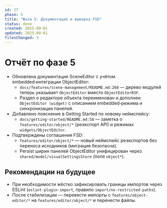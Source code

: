 ```yaml
---
id: 27
phase: 5
title: "Фаза 5: Документация и выверка FSD"
status: done
created: 2025-09-01
updated: 2025-09-01
filesChanged: 3
---
```


# Отчёт по фазе 5

- Обновлена документация SceneEditor с учётом embedded‑интеграции ObjectEditor:
  - `docs/features/scene-management/README.md:268` — дерево модулей теперь указывает `ObjectEditor` вместо `ObjectEditorR3F`.
  - Раздел о редакторе объекта переименован и дополнен: `ObjectEditor (widget)` с описанием embedded‑режима и синхронизации панелей.
- Добавлено пояснение в Getting Started по новому неймспейсу:
  - `docs/getting-started/README.md:58` — заметка о `features/editor/object/*` (реэкспорт API) и режимах `widgets/ObjectEditor`.
- Подтверждены соглашения FSD:
  - `features/editor/object/*` — новый неймспейс реэкспортов без переноса исходников (миграция безопасна).
  - Persist ширин панелей ObjectEditor унифицирован через `shared/model/visualSettingsStore` (поля `object*`).

## Рекомендации на будущее
- При необходимости жёстко зафиксировать границы импортов через ESLint (`eslint-plugin-import`, правило `import/no-restricted-paths`).
- После стабилизации — перевести импорты с `features/object-editor/*` на `features/editor/object/*` и перенести файлы.

